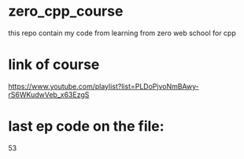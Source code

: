 # zero_cpp_course
this repo contain my code from learning from zero web school for cpp
# link of course
https://www.youtube.com/playlist?list=PLDoPjvoNmBAwy-rS6WKudwVeb_x63EzgS
# last ep code on the file:
53
